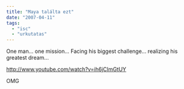 ```yaml
---
title: "Maya találta ezt"
date: "2007-04-11"
tags: 
  - "isc"
  - "urkutatas"
---
```


One man... one mission... Facing his biggest challenge... realizing his greatest dream...

http://www.youtube.com/watch?v=ih6jCImGtUY

OMG
